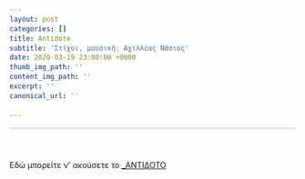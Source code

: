 ```yaml
---
layout: post
categories: []
title: Antidote
subtitle: 'Στίχοι, μουσική: Αχιλλέας Νάσιος'
date: 2020-03-19 23:00:00 +0000
thumb_img_path: ''
content_img_path: ''
excerpt: ''
canonical_url: ''

---
```

![](/images/bwok-2.jpg)

Εδώ μπορείτε ν' ακούσετε το <a href="https://www.n1m.com/charts?song_id=893503&genre_id=101&geo=_&country_id=205&state_id=0&pos=1&songs_total=4&page=1&no_nag=1&utm_source=top" target="blank">_ΑΝΤΙΔΟΤΟ</a>